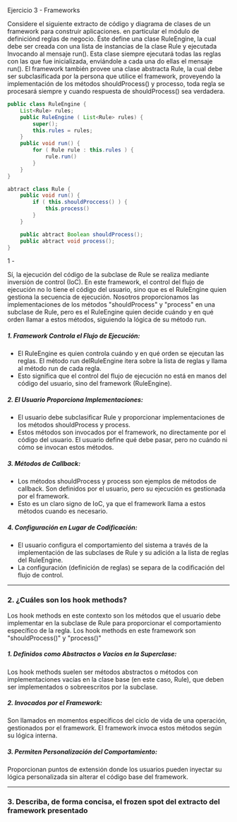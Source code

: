 Ejercicio 3 - Frameworks

Considere el siguiente extracto de código y diagrama de clases de un framework para construir
aplicaciones. en particular el módulo de definiciónd reglas de negocio. Éste define una clase
RuleEngine, la cual debe ser creada con una lista de instancias de la clase Rule y ejecutada 
Invocando al mensaje run(). Esta clase siempre ejecutará todas las reglas con las que fue 
inicializada, enviándole a cada una do ellas el mensaje run(). El framework también provee una clase 
abstracta Rule, la cual debe ser subclasificada por la persona que utilice el framework, proveyendo la
implementación de los métodos shouldProcess() y processo, toda regla se procesará siempre y 
cuando respuesta de shouldProcess() sea verdadera.

``` java
public class RuleEngine {
    List<Rule> rules;
    public RuleEngine ( List<Rule> rules) {
        super();
        this.rules = rules;
    }
    public void run() {
        for ( Rule rule : this.rules ) { 
            rule.run() 
        }
    }
}

abtract class Rule {
    public void run() {
        if ( this.shouldProccess() ) { 
            this.process()
        }
    }

    public abtract Boolean shouldProcess();
    public abtract void process();
}
```

1 - 






Sí, la ejecución del código de la subclase de Rule se realiza mediante inversión de control (IoC).
En este framework, el control del flujo de ejecución no lo tiene el código del usuario, sino que 
es el RuleEngine quien gestiona la secuencia de ejecución.
Nosotros proporcionamos las implementaciones de los métodos "shouldProcess" y "process" en una 
subclase de Rule, pero es el RuleEngine quien decide cuándo y en qué orden llamar a estos métodos, 
siguiendo la lógica de su método run.


##### 1. Framework Controla el Flujo de Ejecución:
- El RuleEngine es quien controla cuándo y en qué orden se ejecutan las reglas. El método run delRuleEngine itera sobre la lista de reglas y llama al método run de cada regla.
- Esto significa que el control del flujo de ejecución no está en manos del código del usuario, sino del framework (RuleEngine).

##### 2. El Usuario Proporciona Implementaciones:
- El usuario debe subclasificar Rule y proporcionar implementaciones de los métodos shouldProcess y process.
- Estos métodos son invocados por el framework, no directamente por el código del usuario. El usuario define qué debe pasar, pero no cuándo ni cómo se invocan estos métodos.

##### 3. Métodos de Callback:
- Los métodos shouldProcess y process son ejemplos de métodos de callback. Son definidos por el usuario, pero su ejecución es gestionada por el framework.
- Esto es un claro signo de IoC, ya que el framework llama a estos métodos cuando es necesario.

##### 4. Configuración en Lugar de Codificación:
- El usuario configura el comportamiento del sistema a través de la implementación de las subclases de Rule y su adición a la lista de reglas del RuleEngine.
- La configuración (definición de reglas) se separa de la codificación del flujo de control.


___



### 2. ¿Cuáles son los hook methods?
Los hook methods en este contexto son los métodos que el usuario debe implementar en la subclase de Rule para proporcionar el comportamiento específico de la regla. Los hook methods en este framework son "shouldProcess()" y "process()"


##### 1. Definidos como Abstractos o Vacíos en la Superclase:
Los hook methods suelen ser métodos abstractos o métodos con implementaciones vacías en la clase base (en este caso, Rule), que deben ser implementados o sobreescritos por la subclase.

##### 2. Invocados por el Framework:
Son llamados en momentos específicos del ciclo de vida de una operación, gestionados por el framework. El framework invoca estos métodos según su lógica interna.

##### 3. Permiten Personalización del Comportamiento:
Proporcionan puntos de extensión donde los usuarios pueden inyectar su lógica personalizada sin alterar el código base del framework.


___


### 3. Describa, de forma concisa, el frozen spot del extracto del framework presentado

